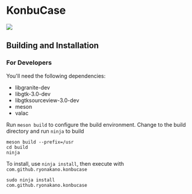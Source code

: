 # KonbuCase
![](Screenshot.png)

## Building and Installation
### For Developers
You'll need the following dependencies:

* libgranite-dev
* libgtk-3.0-dev
* libgtksourceview-3.0-dev
* meson
* valac

Run `meson build` to configure the build environment. Change to the build directory and run `ninja` to build

    meson build --prefix=/usr
    cd build
    ninja

To install, use `ninja install`, then execute with `com.github.ryonakano.konbucase`

    sudo ninja install
    com.github.ryonakano.konbucase
